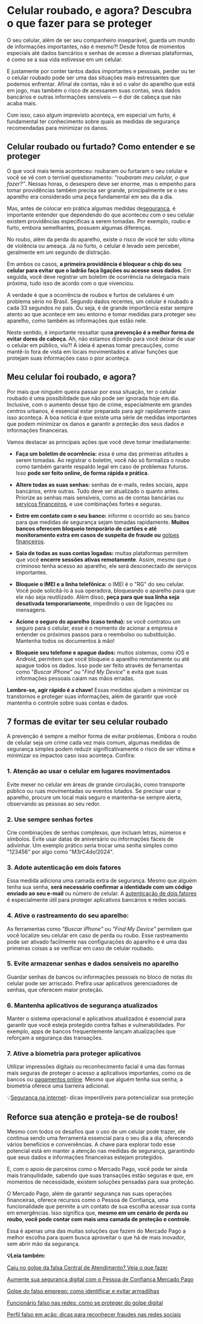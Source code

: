 # Celular roubado, e agora? Descubra o que fazer para se proteger

O seu celular, além de ser seu companheiro inseparável, guarda um mundo de informações importantes, não é mesmo?! Desde fotos de momentos especiais até dados bancários e senhas de acesso a diversas plataformas, é como se a sua vida estivesse em um celular.

E justamente por conter tantos dados importantes e pessoais, perder ou ter o celular roubado pode ser uma das situações mais estressantes que podemos enfrentar. Afinal de contas, não é só o valor do aparelho que está em jogo, mas também o risco de acessarem suas contas, seus dados bancários e outras informações sensíveis — é dor de cabeça que não acaba mais.

Com isso, caso algum imprevisto aconteça, em especial um furto, é fundamental ter conhecimento sobre quais as medidas de segurança recomendadas para minimizar os danos.

## **Celular roubado ou furtado? Como entender e se proteger**

O que você mais temia aconteceu: roubaram ou furtaram o seu celular e você se vê com o terrível questionamento: *“roubaram meu celular, o que fazer?”*. Nessas horas, o desespero deve ser enorme, mas o empenho para tomar providências também precisa ser grande, principalmente se o seu aparelho era considerado uma peça fundamental em seu dia a dia.

Mas, antes de colocar em prática algumas medidas de[segurança](https://meubolso.mercadopago.com.br/solucoes-de-seguranca-mercado-pago), é importante entender que dependendo do que aconteceu com o seu celular existem providências específicas a serem tomadas. Por exemplo, roubo e furto, embora semelhantes, possuem algumas diferenças.

No roubo, além da perda do aparelho, existe o risco de você ter sido vítima de violência ou ameaça. Já no furto, o celular é levado sem perceber, geralmente em um segundo de distração.

Em ambos os casos, **a primeira providência é bloquear o chip do seu celular para evitar que o ladrão faça ligações ou acesse seus dados**. Em seguida, você deve registrar um boletim de ocorrência na delegacia mais próxima, tudo isso de acordo com o que vivenciou.

A verdade é que a ocorrência de roubos e furtos de celulares é um problema sério no Brasil. Segundo dados recentes, um celular é roubado a cada 33 segundos no país. Ou seja, é de grande importância estar sempre atento ao que acontece em seu entorno e tomar medidas para proteger seu aparelho, como também as informações que estão nele.

Neste sentido, é importante ressaltar que**a prevenção é a melhor forma de evitar dores de cabeça**. Ah, não estamos dizendo para você deixar de usar o celular em público, viu?! A ideia é apenas tomar precauções, como mantê-lo fora de vista em locais movimentados e ativar funções que protejam suas informações caso o pior aconteça.

## **Meu celular foi roubado, e agora?**

Por mais que ninguém queira passar por essa situação, ter o celular roubado é uma possibilidade que não pode ser ignorada hoje em dia. Inclusive, com o aumento desse tipo de crime, especialmente em grandes centros urbanos, é essencial estar preparado para agir rapidamente caso isso aconteça. A boa notícia é que existe uma série de medidas importantes que podem minimizar os danos e garantir a proteção dos seus dados e informações financeiras.

Vamos destacar as principais ações que você deve tomar imediatamente:

- **Faça um boletim de ocorrência:** essa é uma das primeiras atitudes a serem tomadas. Ao registrar o boletim, você não só formaliza o roubo como também garante respaldo legal em caso de problemas futuros. Isso **pode ser feito online, de forma rápida e prática**.

- **Altere todas as suas senhas:** senhas de e-mails, redes sociais, apps bancários, entre outras. Tudo deve ser atualizado o quanto antes. Priorize as senhas mais sensíveis, como as de contas bancárias ou [serviços financeiros](https://meubolso.mercadopago.com.br/servicos-financeiros-conta-mercado-pago), e use combinações fortes e seguras. 

- **Entre em contato com o seu banco:** informe o ocorrido ao seu banco para que medidas de segurança sejam tomadas rapidamente. **Muitos bancos oferecem bloqueio temporário de cartões e até monitoramento extra em casos de suspeita de fraude ou** [golpes financeiros](https://meubolso.mercadopago.com.br/se-proteja-de-golpes-financeiros-digitais).

- **Saia de todas as suas contas logadas:** muitas plataformas permitem que você **encerre sessões ativas remotamente**. Assim, mesmo que o criminoso tenha acesso ao aparelho, ele será desconectado de serviços importantes.

- **Bloqueie o IMEI e a linha telefônica:** o IMEI é o "RG" do seu celular. Você pode solicitá-lo à sua operadora, bloqueando o aparelho para que ele não seja reutilizado. Além disso, **peça para que sua linha seja desativada temporariamente**, impedindo o uso de ligações ou mensagens.

- **Acione o seguro do aparelho (caso tenha):** se você contratou um seguro para o celular, esse é o momento de acionar a empresa e entender os próximos passos para o reembolso ou substituição. Mantenha todos os documentos à mão!

- **Bloqueie seu telefone e apague dados:** muitos sistemas, como iOS e Android, permitem que você bloqueie o aparelho remotamente ou até apague todos os dados. Isso pode ser feito através de ferramentas como "*Buscar iPhone*" ou "*Find My Device*" e evita que suas informações pessoais caiam nas mãos erradas.

**Lembre-se, agir rápido é a chave!** Essas medidas ajudam a minimizar os transtornos e proteger suas informações, além de garantir que você mantenha o controle sobre suas contas e dados.

## **7 formas de evitar ter seu celular roubado**

A prevenção é sempre a melhor forma de evitar problemas. Embora o roubo de celular seja um crime cada vez mais comum, algumas medidas de segurança simples podem reduzir significativamente o risco de ser vítima e minimizar os impactos caso isso aconteça. Confira:

### 1. Atenção ao usar o celular em lugares movimentados

Evite mexer no celular em áreas de grande circulação, como transporte público ou ruas movimentadas ou eventos lotados. Se precisar usar o aparelho, procure um local mais seguro e mantenha-se sempre alerta, observando as pessoas ao seu redor.

### 2. Use sempre senhas fortes

Crie combinações de senhas complexas, que incluam letras, números e símbolos. Evite usar datas de aniversário ou informações fáceis de adivinhar. Um exemplo prático seria trocar uma senha simples como "123456" por algo como "M3rC4do!2024".

### **3. Adote autenticação em dois fatores**

Essa medida adiciona uma camada extra de segurança. Mesmo que alguém tenha sua senha, **será necessário confirmar a identidade com um código enviado ao seu e-mail** ou número de celular. A [autenticação de dois fatores](https://meubolso.mercadopago.com.br/o-que-e-autenticacao-de-dois-fatores?hs_preview=IoGrnejS-175643165799) é especialmente útil para proteger aplicativos bancários e redes sociais.

### **4. Ative o rastreamento do seu aparelho:**

As ferramentas como *"Buscar iPhone"* ou *"Find My Device"* permitem que você localize seu celular em caso de perda ou roubo. Esse rastreamento pode ser ativado facilmente nas configurações do aparelho e é uma das primeiras coisas a se verificar em caso de celular roubado.

### **5. Evite armazenar senhas e dados sensíveis no aparelho**

Guardar senhas de bancos ou informações pessoais no bloco de notas do celular pode ser arriscado. Prefira usar aplicativos gerenciadores de senhas, que oferecem maior proteção.

### **6. Mantenha aplicativos de segurança atualizados**

Manter o sistema operacional e aplicativos atualizados é essencial para garantir que você esteja protegido contra falhas e vulnerabilidades. Por exemplo, apps de bancos frequentemente lançam atualizações que reforçam a segurança das transações.

### **7. Ative a biometria para proteger aplicativos**

Utilizar impressões digitais ou reconhecimento facial é uma das formas mais seguras de proteger o acesso a aplicativos importantes, como os de bancos ou [pagamentos online](https://meubolso.mercadopago.com.br/proteger-de-fraudes-pagamentos-online). Mesmo que alguém tenha sua senha, a biometria oferece uma barreira adicional.

💡[](https://meubolso.mercadopago.com.br/guia-para-entender-o-mercado)[Segurança na internet](https://meubolso.mercadopago.com.br/seguranca-na-internet)[](https://meubolso.mercadopago.com.br/guia-para-entender-o-mercado)- dicas imperdíveis para potencializar sua proteção

## **Reforce sua atenção e proteja-se de roubos!**

Mesmo com todos os desafios que o uso de um celular pode trazer, ele continua sendo uma ferramenta essencial para o seu dia a dia, oferecendo vários benefícios e conveniências. A chave para explorar todo esse potencial está em manter a atenção nas medidas de segurança, garantindo que seus dados e informações financeiras estejam protegidos.

E, com o apoio de parceiros como o Mercado Pago, você pode ter ainda mais tranquilidade, sabendo que suas transações estão seguras e que, em momentos de necessidade, existem soluções pensadas para sua proteção.

O Mercado Pago, além de garantir segurança nas suas operações financeiras, oferece recursos como o Pessoa de Confiança, uma funcionalidade que permite a um contato de sua escolha acessar sua conta em emergências. Isso significa que, **mesmo em um cenário de perda ou roubo, você pode contar com mais uma camada de proteção e controle**.

Essa é apenas uma das muitas soluções que fazem do Mercado Pago a melhor escolha para quem busca aproveitar o que há de mais inovador, sem abrir mão da segurança.

**💡Leia também:**

[Caiu no golpe da falsa Central de Atendimento? Veja o que fazer](https://meubolso.mercadopago.com.br/golpe-da-falsa-central-de-atendimento)

[Aumente sua segurança digital com o Pessoa de Confiança Mercado Pago](https://meubolso.mercadopago.com.br/seguranca-digital-pessoa-de-confianca)

[Golpe do falso emprego: como identificar e evitar armadilhas](https://meubolso.mercadopago.com.br/golpe-do-falso-emprego-como-identificar)

[Funcionário falso nas redes: como se proteger do golpe digital](https://meubolso.mercadopago.com.br/golpe-digital-do-funcionario-falso)

[Perfil falso em ação: dicas para reconhecer fraudes nas redes sociais](https://meubolso.mercadopago.com.br/como-identificar-um-perfil-falso-nas-redes-sociais)
